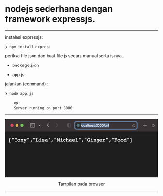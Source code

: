 # nodejs sederhana dengan framework expressjs.

---


instalasi expressjs:

	❯ npm install express

periksa file json dan buat file js secara manual serta isinya.

- package.json

- app.js




jalankan (command) :

	❯ node app.js

	    op:
	    Server running on port 3000



---

<p align="center">
    <img src="./ss_appjs.png" alt="Tampilan pada browser" style="display: block; margin: 0 auto;">
</p>
<p align="center">Tampilan pada browser</p>

---
